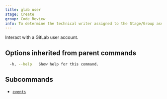 ```yaml
---
title: glab user
stage: Create
group: Code Review
info: To determine the technical writer assigned to the Stage/Group associated with this page, see https://about.gitlab.com/handbook/product/ux/technical-writing/#assignments
---
```


<!--
This documentation is auto generated by a script.
Please do not edit this file directly. Run `make gen-docs` instead.
-->

Interact with a GitLab user account.

## Options inherited from parent commands

```bash twoslash title="Terminal"
  -h, --help   Show help for this command.
```

## Subcommands

- [`events`](/docs/user/events)
